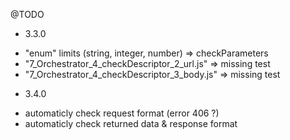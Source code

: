 @TODO

* 3.3.0
- "enum" limits (string, integer, number) => checkParameters
- "7_Orchestrator_4_checkDescriptor_2_url.js" => missing test
- "7_Orchestrator_4_checkDescriptor_3_body.js" => missing test

* 3.4.0
- automaticly check request format (error 406 ?)
- automaticly check returned data & response format
